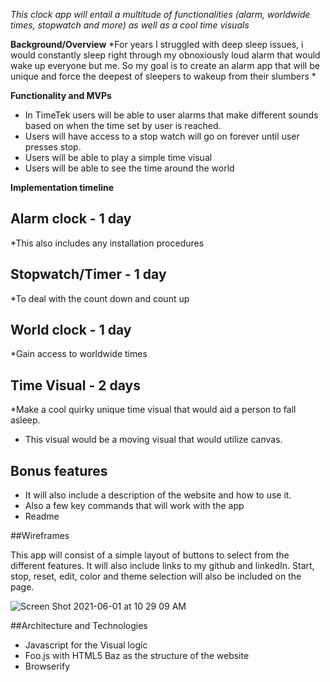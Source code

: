 *This clock app will entail a multitude of functionalities (alarm, worldwide times, stopwatch and more) as well as a cool time visuals*

**Background/Overview**
*For years I struggled with deep sleep issues, i would constantly sleep right through my obnoxiously loud alarm that would wake up everyone but me.
So my goal is to create an alarm app that will be unique and force the deepest of sleepers to wakeup from their slumbers *

**Functionality and MVPs**

* In TimeTek users will be able to user alarms that make different sounds based on when the time set by user is reached.
* Users will have access to a stop watch will go on forever until user presses stop.
* Users will be able to play a simple time visual 
* Users will be able to see the time around the world

**Implementation timeline**

## Alarm clock - 1 day
*This also includes any installation procedures 
## Stopwatch/Timer - 1 day
*To deal with the count down and count up
## World clock - 1 day
*Gain access to worldwide times
## Time Visual - 2 days
*Make a cool quirky unique time visual that would aid a person to fall asleep.
* This visual would be a moving visual that would utilize canvas.
## Bonus features

* It will also include a description of the website and how to use it.
* Also a few key commands that will work with the app
* Readme



##Wireframes

This app will consist of a simple layout of buttons to select from the different features. It will also include links to my github and linkedIn.
Start, stop, reset, edit, color and theme selection will also be included on the page.

![Screen Shot 2021-06-01 at 10 29 09 AM](https://user-images.githubusercontent.com/75746588/120340733-49a71f80-c2c4-11eb-906d-4fdb735474e3.png)


##Architecture and Technologies

* Javascript for the Visual logic
* Foo.js with HTML5 Baz as the structure of the website
* Browserify







